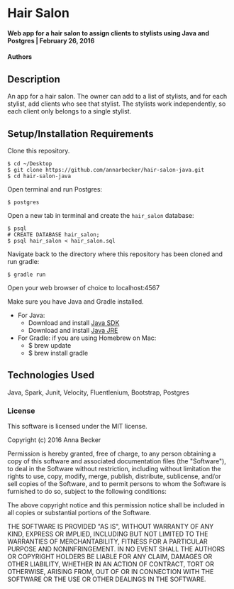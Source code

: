 # Hair Salon

#### Web app for a hair salon to assign clients to stylists using Java and Postgres | February 26, 2016

#### Authors

## Description
An app for a hair salon. The owner can add to a list of stylists, and for each stylist, add clients who see that stylist. The stylists work independently, so each client only belongs to a single stylist.

## Setup/Installation Requirements

Clone this repository.
```
$ cd ~/Desktop
$ git clone https://github.com/annarbecker/hair-salon-java.git
$ cd hair-salon-java
```

Open terminal and run Postgres:
```
$ postgres
```

Open a new tab in terminal and create the `hair_salon` database:
```
$ psql
# CREATE DATABASE hair_salon;
$ psql hair_salon < hair_salon.sql
```

Navigate back to the directory where this repository has been cloned and run gradle:
```
$ gradle run
```

Open your web browser of choice to localhost:4567

Make sure you have Java and Gradle installed.
  * For Java:
      * Download and install [Java SDK](http://www.oracle.com/technetwork/java/javase/downloads/jdk8-downloads-2133151.html)
      * Download and install [Java JRE](http://www.java.com/en/)
  * For Gradle: if you are using Homebrew on Mac:
      * $ brew update
      * $ brew install gradle




## Technologies Used

Java, Spark, Junit, Velocity, Fluentlenium, Bootstrap, Postgres

### License

This software is licensed under the MIT license.

Copyright (c) 2016 Anna Becker

Permission is hereby granted, free of charge, to any person obtaining a copy of this software and associated documentation files (the "Software"), to deal in the Software without restriction, including without limitation the rights to use, copy, modify, merge, publish, distribute, sublicense, and/or sell copies of the Software, and to permit persons to whom the Software is furnished to do so, subject to the following conditions:

The above copyright notice and this permission notice shall be included in all copies or substantial portions of the Software.

THE SOFTWARE IS PROVIDED "AS IS", WITHOUT WARRANTY OF ANY KIND, EXPRESS OR IMPLIED, INCLUDING BUT NOT LIMITED TO THE WARRANTIES OF MERCHANTABILITY, FITNESS FOR A PARTICULAR PURPOSE AND NONINFRINGEMENT. IN NO EVENT SHALL THE AUTHORS OR COPYRIGHT HOLDERS BE LIABLE FOR ANY CLAIM, DAMAGES OR OTHER LIABILITY, WHETHER IN AN ACTION OF CONTRACT, TORT OR OTHERWISE, ARISING FROM, OUT OF OR IN CONNECTION WITH THE SOFTWARE OR THE USE OR OTHER DEALINGS IN THE SOFTWARE.
